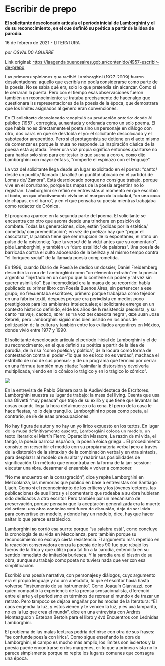 # Escribir de prepo

**El solicitante descolocado articula el período inicial de Lamborghini y el de su reconocimiento, en el que definió su poética a partir de la idea de parodia.**

16 de febrero de 2021 - LITERATURA

_por OSVALDO AGUIRRE_

Link original: https://laagenda.buenosaires.gob.ar/contenido/4957-escribir-de-prepo



Las primeras opiniones que recibió Lamborghini (1927-2009) fueron desalentadoras: aquello que escribía no podía considerarse como parte de la poesía. No se sabía qué era, solo lo que pretendía sin alcanzar. Como si le cerraran la puerta. Pero con el tiempo esas observaciones fueron también un reconocimiento: se trataba precisamente de hacer algo que cuestionara las representaciones de la poesía de la época, que demostrara que los límites asignados al género eran convenciones.




En El solicitante descolocado recapituló su producción anterior desde Al público (1957), corregida, aumentada y ordenada como un solo poema. El que habla no es directamente el poeta sino un personaje en diálogo con otro, dos caras en que se desdobla el yo: el solicitante descolocado y el saboteador arrepentido. Pero si el protagonista se detiene en el acto mismo de comenzar es porque la musa no responde. La inspiración clásica de la poesía está agotada. Tener una voz propia significa entonces apartarse no para hablar solo sino para contestar lo que suena a coro y, como dijo Lamborghini con mayor énfasis, “romperle el espinazo con el lenguaje”.




La voz del solicitante llega desde un lugar explicitado en el poema: “canto/ desde un puntito/ llamado Llavallol/ un puntito/ ubicado en el partido/ de Lomas de/ Zamora”. Está descolocado porque no consigue trabajo, porque vive en el conurbano, porque los mapas de la poesía argentina no lo registran. Lamborghini se refirió en entrevistas al momento en que escribió el texto, en que efectivamente vivía en el margen de la ciudad, “en una casa de chapas, en el barro”, y en el que pensaba su poesía mientras trabajaba como redactor de Crónica.




El programa aparece en la segunda parte del poema. El solicitante se encuentra con otro que asoma desde una trinchera en posición de combate. Todas las generaciones, dice, están “jodidas por la estética/ cometida/ con premeditación”; en vez de poetizar hay que “pegar el cascotazo”, la palabra tiene que ser irrupción de lo espontáneo, el ritmo un pulso de la existencia; “que tu verso/ dé la vida/ antes que su comentario”, pide Lamborghini, y también un “duro estallido/ de palabras”. Una poesía de barricada contra el culto adocenado de la belleza y al mismo tiempo contra “el lloriqueo social” de la llamada poesía comprometida.




En 1996, cuando Diario de Poesía le dedicó un dossier, Daniel Freidemberg describió la obra de Lamborghini como “un elemento extraño” en la poesía argentina “injertado en un cuerpo que lo contiene sin poder y tal vez sin querer asimilarlo”. Esa incomodidad era la marca de su recorrido: había publicado su primer libro con Poesía Buenos Aires, sin pertenecer a ese grupo; no frecuentaba escritores, primero porque trabajaba como tejedor en una fábrica textil, después porque era periodista en medios poco prestigiosos para los ambientes intelectuales; el solicitante emerge en un contexto histórico definido, el de los años de la resistencia peronista, y su canto “salvaje, caótico, libre” es “la voz del cabecita negra”, dice Juan José Sebreli, pero Lamborghini siguió más bien aislado en los años de politización de la cultura y también entre los exiliados argentinos en México, donde vivió entre 1977 y 1990.




El solicitante descolocado articula el período inicial de Lamborghini y el de su reconocimiento, en el que definió su poética a partir de la idea de parodia, de la risa “como poética y política”, de la locura como forma de contestación contra el poder –“lo que no es loco no es verdad”, machaca el estribillo de uno de sus poemas- y de un programa que terminó por cerrar en una fórmula también muy citada: “asimilar la distorsión y devolverla multiplicada, viendo en lo cómico lo trágico y en lo trágico lo cómico”.




![](https://cdn.flowlikemusic.com/files/images/45433/85cd5bd6-b26f-461b-a62a-c6acf79f8a77.jpeg)




En la entrevista de Pablo Gianera para la Audiovideoteca de Escritores, Lamborghini muestra su lugar de trabajo: la mesa del living. Cuenta que usa una Olivetti “muy pesada” que trajo de su exilio y que tiene que levantar las cosas cuando llega la hora del almuerzo o la cena. El perro de la casa le hace fiestas, no lo deja tranquilo. Lamborghini no posa como poeta, al contrario, se ríe de esas preocupaciones.




No hay figura de autor y no hay un yo lírico expuesto en los textos. En lugar de la musa definitivamente ausente, Lamborghini coloca un modelo, un texto literario: el Martín Fierro, Operación Masacre, La razón de mi vida, el tango, la poesía barroca española, la poesía épica griega… El procedimiento consiste en reescribir el modelo con su propia materia verbal pero a través de la distorsión de la sintaxis y de la combinación verbal y en otra sintaxis, para desplazar al modelo de su altar y reabrir sus posibilidades de significación. Un método que encontraba en la forma de la jam session: ejecutar una obra, desarmar el ensamble y volver a componer.




“No me encuentro en la consagración”, dice y repite Lamborghini en Mezcolanza, las memorias que publicó en base a entrevistas con Santiago Llach. Como si el reconocimiento de los críticos y los jóvenes lectores, las publicaciones de sus libros y el comentario que rodeaba a su obra hubieran sido dedicados a otro escritor. Pero también por un mecanismo de preservación, porque pensaba que la aceptación generalizada era la muerte del artista: una obra canónica está fuera de discusión, deja de ser leída para convertirse en modelo, y donde hay un modelo, dice, hay que hacer saltar lo que parece establecido.




Lamborghini no corrió esa suerte porque “su palabra está”, como concluye la cronología de su vida en Mezcolanza, pero también porque su reconocimiento no excluyó cierta resistencia. El argumento más repetido en la reacción conservadora contra la poesía de los 90 fue que rebajó los fueros de la lírica y que utilizó para tal fin a la parodia, entendida en su sentido inmediato de imitación burlesca. Y la parodia era el blasón de su obra, aunque su trabajo como poeta no tuviera nada que ver con esa simplificación.




Escribió una poesía narrativa, con personajes y diálogos, cuyo argumento era el propio lenguaje y no una anécdota, lo que el escritor hacía hasta volverse “instrumento de su instrumento”. Como Joaquín Giannuzzi, con quien compartió la experiencia de la prensa sensacionalista, diferenció entre el arte y el periodismo en términos de recrear el mundo o de trazar un retrato. Pero tampoco se dejaba engañar por las modas de la literatura: “El caos engendra la luz, y estos vienen y te venden la luz, y es una lamparita, no es la luz que crea el mundo”, dice en una entrevista con Andrés Monteagudo y Esteban Bertola para el libro y dvd Encuentros con Leónidas Lamborghini.




El problema de las malas lecturas podría definirse con otra de sus frases: “se confunde poesía con lírica”. Como sigue enseñando la obra de Lamborghini, el campo es mucho más amplio, los límites son inciertos y la poesía puede encontrarse en los márgenes, en lo que a primera vista no lo parece simplemente porque no repite los lugares comunes que consagra una época.



